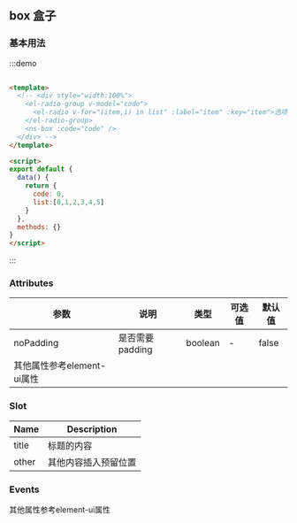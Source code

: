 ## box 盒子

### 基本用法

:::demo 
```html
  
<template>
  <!-- <div style="width:100%">
    <el-radio-group v-model="code">
      <el-radio v-for="(item,i) in list" :label="item" :key="item">选项{{i}}</el-radio>
    </el-radio-group>
    <ns-box :code="code" />
  </div> -->
</template>

<script>
export default {
  data() {
    return {
      code: 0,
      list:[0,1,2,3,4,5]
    }
  },
  methods: {}
}
</script>
```
:::


### Attributes

| 参数      | 说明          | 类型      | 可选值                           | 默认值  |
|---------- |-------------- |---------- |--------------------------------  |-------- |
| noPadding | 是否需要padding | boolean | - | false |
| 其他属性参考element-ui属性  |


### Slot

| Name | Description |
|------|--------|
| title | 标题的内容 |
| other | 其他内容插入预留位置 |

### Events
其他属性参考element-ui属性
